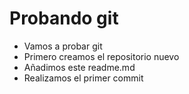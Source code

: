 # Probando git

- Vamos a probar git
- Primero creamos el repositorio nuevo
- Añadimos este readme.md
- Realizamos el primer commit 